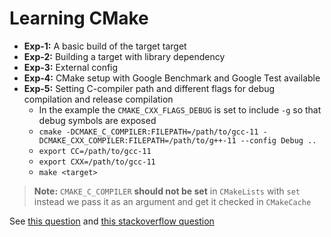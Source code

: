 # Learning CMake

- **Exp-1:** A basic build of the target target
- **Exp-2:** Building a target with library dependency
- **Exp-3:** External config
- **Exp-4:** CMake setup with Google Benchmark and Google Test available
- **Exp-5:** Setting C-compiler path and different flags for debug compilation and release compilation
  + In the example the `CMAKE_CXX_FLAGS_DEBUG` is set to include `-g` so that debug symbols are exposed
  + `cmake -DCMAKE_C_COMPILER:FILEPATH=/path/to/gcc-11 -DCMAKE_CXX_COMPILER:FILEPATH=/path/to/g++-11 --config Debug ..`
  + `export CC=/path/to/gcc-11`
  + `export CXX=/path/to/gcc-11`
  + `make <target>`

> **Note:** `CMAKE_C_COMPILER` **should not be set** in `CMakeLists` with `set` instead we pass it as an argument and get it checked in `CMakeCache`

See [this question](https://discourse.cmake.org/t/proper-way-to-set-compiler-and-language-standard-in-cmake/2756) and [this stackoverflow question](https://stackoverflow.com/questions/17275348/how-to-specify-new-gcc-path-for-cmake)
